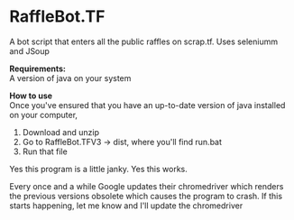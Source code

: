 # RaffleBot.TF
A bot script that enters all the public raffles on scrap.tf. Uses seleniumm and JSoup

**Requirements:**  
A version of java on your system

**How to use**  
Once you've ensured that you have an up-to-date version of java installed on your computer,
1. Download and unzip
2. Go to RaffleBot.TFV3 -> dist, where you'll find run.bat
3. Run that file

Yes this program is a little janky.
Yes this works.

Every once and a while Google updates their chromedriver which renders the previous versions obsolete which causes the program to crash. If this starts happening, let me know and I'll update the chromedriver
